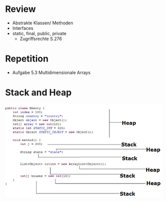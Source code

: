 # Review

* Abstrakte Klassen/ Methoden
* Interfaces
* static, final, public, private
  * Zugriffsrechte S.276

# Repetition

* Aufgabe 5.3 Multidimensionale Arrays

# Stack and Heap

![](/images/stack_heap.jpg)

